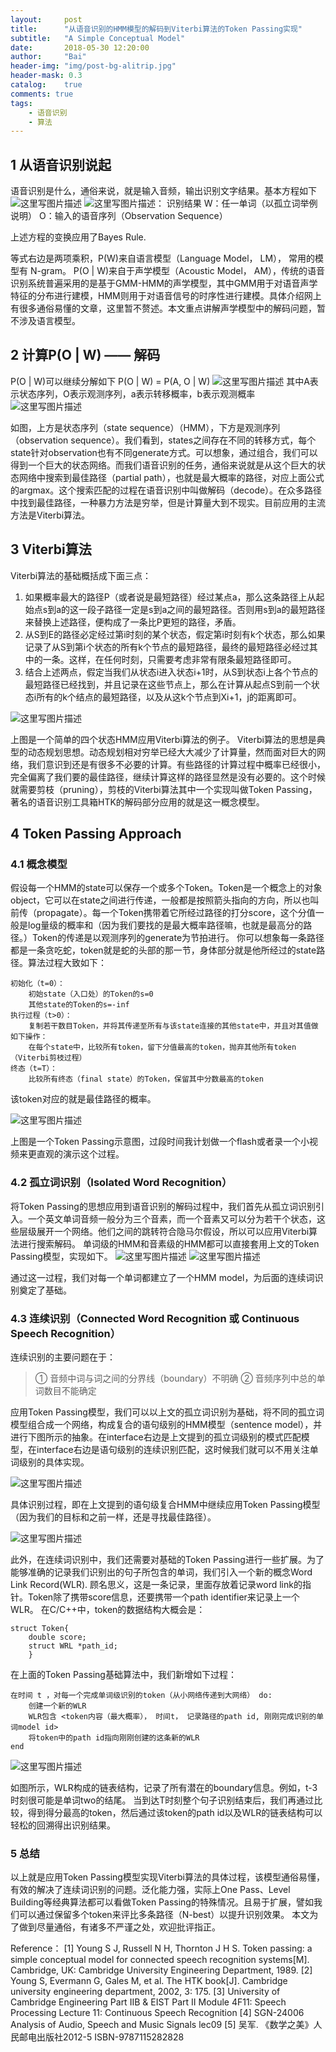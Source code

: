 ```yaml
---
layout:     post
title:      "从语音识别的HMM模型的解码到Viterbi算法的Token Passing实现"
subtitle:   "A Simple Conceptual Model"
date:       2018-05-30 12:20:00
author:     "Bai"
header-img: "img/post-bg-alitrip.jpg"
header-mask: 0.3
catalog:    true
comments: true
tags:
    - 语音识别
    - 算法
---
```


## 1 从语音识别说起
语音识别是什么，通俗来说，就是输入音频，输出识别文字结果。基本方程如下
![这里写图片描述](https://img-blog.csdn.net/20180531120643920?watermark/2/text/aHR0cHM6Ly9ibG9nLmNzZG4ubmV0L0pvc2VwaFBhaQ==/font/5a6L5L2T/fontsize/400/fill/I0JBQkFCMA==/dissolve/70)
![这里写图片描述](https://img-blog.csdn.net/20180531120707285?watermark/2/text/aHR0cHM6Ly9ibG9nLmNzZG4ubmV0L0pvc2VwaFBhaQ==/font/5a6L5L2T/fontsize/10/fill/I0JBQkFCMA==/dissolve/2)： 识别结果
 	W：任一单词（以孤立词举例说明）
 	O：输入的语音序列（Observation Sequence）
 	
上述方程的变换应用了Bayes Rule.
	
等式右边是两项乘积，P(W)来自语言模型（Language Model， LM）， 常用的模型有 N-gram。 P(O | W)来自于声学模型（Acoustic Model， AM），传统的语音识别系统普遍采用的是基于GMM-HMM的声学模型，其中GMM用于对语音声学特征的分布进行建模，HMM则用于对语音信号的时序性进行建模。具体介绍网上有很多通俗易懂的文章，这里暂不赘述。本文重点讲解声学模型中的解码问题，暂不涉及语言模型。



## 2 计算P(O | W) —— 解码
P(O | W)可以继续分解如下
 	P(O | W)  =  P(A, O | W) ![这里写图片描述](https://img-blog.csdn.net/20180531121459223?watermark/2/text/aHR0cHM6Ly9ibG9nLmNzZG4ubmV0L0pvc2VwaFBhaQ==/font/5a6L5L2T/fontsize/400/fill/I0JBQkFCMA==/dissolve/10)
 	其中A表示状态序列，O表示观测序列，a表示转移概率，b表示观测概率
 	![这里写图片描述](https://img-blog.csdn.net/20180531121531209?watermark/2/text/aHR0cHM6Ly9ibG9nLmNzZG4ubmV0L0pvc2VwaFBhaQ==/font/5a6L5L2T/fontsize/400/fill/I0JBQkFCMA==/dissolve/70)

如图，上方是状态序列（state sequence）（HMM），下方是观测序列（observation sequence）。我们看到，states之间存在不同的转移方式，每个state针对observation也有不同generate方式。可以想象，通过组合，我们可以得到一个巨大的状态网络。而我们语音识别的任务，通俗来说就是从这个巨大的状态网络中搜索到最佳路径（partial path），也就是最大概率的路径，对应上面公式的argmax。这个搜索匹配的过程在语音识别中叫做解码（decode）。在众多路径中找到最佳路径，一种暴力方法是穷举，但是计算量大到不现实。目前应用的主流方法是Viterbi算法。


## 3 Viterbi算法

Viterbi算法的基础概括成下面三点：
      

 1. 如果概率最大的路径P（或者说是最短路径）经过某点a，那么这条路径上从起始点s到a的这一段子路径一定是s到a之间的最短路径。否则用s到a的最短路径来替换上述路径，便构成了一条比P更短的路径，矛盾。
 2. 从S到E的路径必定经过第i时刻的某个状态，假定第i时刻有k个状态，那么如果记录了从S到第i个状态的所有k个节点的最短路径，最终的最短路径必经过其中的一条。这样，在任何时刻，只需要考虑非常有限条最短路径即可。
 3. 结合上述两点，假定当我们从状态i进入状态i+1时，从S到状态i上各个节点的最短路径已经找到，并且记录在这些节点上，那么在计算从起点S到前一个状态i所有的k个结点的最短路径，以及从这k个节点到Xi+1，j的距离即可。
 
 ![这里写图片描述](https://img-blog.csdn.net/20180531121832296?watermark/2/text/aHR0cHM6Ly9ibG9nLmNzZG4ubmV0L0pvc2VwaFBhaQ==/font/5a6L5L2T/fontsize/400/fill/I0JBQkFCMA==/dissolve/70)

上图是一个简单的四个状态HMM应用Viterbi算法的例子。
Viterbi算法的思想是典型的动态规划思想。动态规划相对穷举已经大大减少了计算量，然而面对巨大的网络，我们意识到还是有很多不必要的计算。有些路径的计算过程中概率已经很小，完全偏离了我们要的最佳路径，继续计算这样的路径显然是没有必要的。这个时候就需要剪枝（pruning），剪枝的Viterbi算法其中一个实现叫做Token Passing，著名的语音识别工具箱HTK的解码部分应用的就是这一概念模型。

## 4 Token Passing Approach
### 4.1 概念模型
假设每一个HMM的state可以保存一个或多个Token。Token是一个概念上的对象object，它可以在state之间进行传递，一般都是按照箭头指向的方向，所以也叫前传（propagate）。每一个Token携带着它所经过路径的打分score，这个分值一般是log量级的概率和（因为我们要找的是最大概率路径嘛，也就是最高分的路径。）Token的传递是以观测序列的generate为节拍进行。
你可以想象每一条路径都是一条贪吃蛇，token就是蛇的头部的那一节，身体部分就是他所经过的state路径。算法过程大致如下：

```
初始化（t=0）：
 	初始state（入口处）的Token的s=0
 	其他state的Token的s=-inf
执行过程（t>0）：
	复制若干数目Token，并将其传递至所有与该state连接的其他state中，并且对其值做如下操作：	
	在每个state中，比较所有token，留下分值最高的token，抛弃其他所有token（Viterbi剪枝过程）
终态（t=T）：
 	比较所有终态（final state）的Token，保留其中分数最高的token
```

该token对应的就是最佳路径的概率。

![这里写图片描述](https://img-blog.csdn.net/20180531122053230?watermark/2/text/aHR0cHM6Ly9ibG9nLmNzZG4ubmV0L0pvc2VwaFBhaQ==/font/5a6L5L2T/fontsize/400/fill/I0JBQkFCMA==/dissolve/70)

上图是一个Token Passing示意图，过段时间我计划做一个flash或者录一个小视频来更直观的演示这个过程。



### 4.2 孤立词识别（Isolated Word Recognition）
将Token Passing的思想应用到语音识别的解码过程中，我们首先从孤立词识别引入。一个英文单词音频一般分为三个音素，而一个音素又可以分为若干个状态，这些层级展开一个网络。他们之间的跳转符合隐马尔假设，所以可以应用Viterbi算法进行搜索解码。
单词级的HMM和音素级的HMM都可以直接套用上文的Token Passing模型，实现如下。
![这里写图片描述](https://img-blog.csdn.net/20180531122213113?watermark/2/text/aHR0cHM6Ly9ibG9nLmNzZG4ubmV0L0pvc2VwaFBhaQ==/font/5a6L5L2T/fontsize/400/fill/I0JBQkFCMA==/dissolve/70)
![这里写图片描述](https://img-blog.csdn.net/20180531122221899?watermark/2/text/aHR0cHM6Ly9ibG9nLmNzZG4ubmV0L0pvc2VwaFBhaQ==/font/5a6L5L2T/fontsize/400/fill/I0JBQkFCMA==/dissolve/70)

通过这一过程，我们对每一个单词都建立了一个HMM model，为后面的连续词识别奠定了基础。

### 4.3 连续识别（Connected Word Recognition 或 Continuous Speech Recognition）
连续识别的主要问题在于：

> ① 音频中词与词之间的分界线（boundary）不明确
 								② 音频序列中总的单词数目不能确定

应用Token Passing模型，我们可以以上文的孤立词识别为基础，将不同的孤立词模型组合成一个网络，构成复合的语句级别的HMM模型（sentence model），并进行下图所示的抽象。在interface右边是上文提到的孤立词级别的模式匹配模型，在interface右边是语句级别的连续识别匹配，这时候我们就可以不用关注单词级别的具体实现。

![这里写图片描述](https://img-blog.csdn.net/20180531122411995?watermark/2/text/aHR0cHM6Ly9ibG9nLmNzZG4ubmV0L0pvc2VwaFBhaQ==/font/5a6L5L2T/fontsize/400/fill/I0JBQkFCMA==/dissolve/70)

具体识别过程，即在上文提到的语句级复合HMM中继续应用Token Passing模型（因为我们的目标和之前一样，还是寻找最佳路径）。

![这里写图片描述](https://img-blog.csdn.net/20180531122440576?watermark/2/text/aHR0cHM6Ly9ibG9nLmNzZG4ubmV0L0pvc2VwaFBhaQ==/font/5a6L5L2T/fontsize/400/fill/I0JBQkFCMA==/dissolve/70)

此外，在连续词识别中，我们还需要对基础的Token Passing进行一些扩展。为了能够准确的记录我们识别出的句子所包含的单词，我们引入一个新的概念Word Link Record(WLR). 顾名思义，这是一条记录，里面存放着记录word link的指针。Token除了携带score信息，还要携带一个path identifier来记录上一个WLR。
在C/C++中，token的数据结构大概会是：

```
struct Token{
 	double score;
 	struct WRL *path_id;	  
 	}
```

在上面的Token Passing基础算法中，我们新增如下过程：

```
在时间 t ，对每一个完成单词级识别的token（从小网络传递到大网络） do:
 	创建一个新的WLR
 	WLR包含 <token内容（最大概率）， 时间t， 记录路径的path id, 刚刚完成识别的单词model id>
 	将token中的path id指向刚刚创建的这条新的WLR
end
```
![这里写图片描述](https://img-blog.csdn.net/20180531122613932?watermark/2/text/aHR0cHM6Ly9ibG9nLmNzZG4ubmV0L0pvc2VwaFBhaQ==/font/5a6L5L2T/fontsize/400/fill/I0JBQkFCMA==/dissolve/70)

如图所示，WLR构成的链表结构，记录了所有潜在的boundary信息。例如，t-3时刻很可能是单词two的结尾。
 	当到达T时刻整个句子识别结束后，我们再通过比较，得到得分最高的token，然后通过该token的path id以及WLR的链表结构可以轻松的回溯得出识别结果。

### 5 总结
 以上就是应用Token Passing模型实现Viterbi算法的具体过程，该模型通俗易懂，有效的解决了连续词识别的问题。泛化能力强，实际上One Pass、Level Building等经典算法都可以看做Token Passing的特殊情况。且易于扩展，譬如我们可以通过保留多个token来评比多条路径（N-best）以提升识别效果。
 	本文为了做到尽量通俗，有诸多不严谨之处，欢迎批评指正。



Reference：
[1] Young S J, Russell N H, Thornton J H S. Token passing: a simple conceptual model for connected speech recognition systems[M]. Cambridge, UK: Cambridge University Engineering Department, 1989.
[2] Young S, Evermann G, Gales M, et al. The HTK book[J]. Cambridge university engineering department, 2002, 3: 175.
[3] University of Cambridge Engineering Part IIB & EIST Part II Module 4F11: Speech Processing Lecture 11: Continuous Speech Recognition
[4] SGN-24006 Analysis of Audio, Speech and Music Signals lec09
[5] 吴军. 《数学之美》人民邮电出版社2012-5 ISBN-9787115282828
